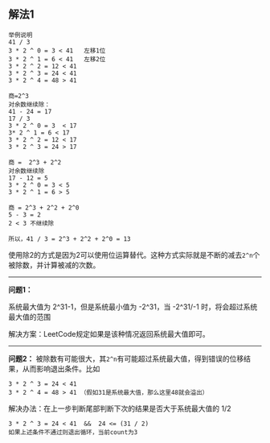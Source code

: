 ## 解法1

```
举例说明
41 / 3
3 * 2 ^ 0 = 3 < 41   左移1位
3 * 2 ^ 1 = 6 < 41   左移2位
3 * 2 ^ 2 = 12 < 41
3 * 2 ^ 3 = 24 < 41
3 * 2 ^ 4 = 48 > 41 

商=2^3
对余数继续除：
41 - 24 = 17
17 / 3 
3 * 2 ^ 0 = 3  < 17 
3* 2 ^ 1 = 6 < 17
3 * 2 ^ 2 = 12 < 17 
3 * 2 ^ 3 = 24 > 17 

商 =  2^3 + 2^2
对余数继续除
17 - 12 = 5 
3 * 2 ^ 0 = 3 < 5
3 * 2 ^ 1 = 6 > 5

商 = 2^3 + 2^2 + 2^0 
5 - 3 = 2
2 < 3 不继续除

所以，41 / 3 = 2^3 + 2^2 + 2^0 = 13
```

使用除2的方式是因为2可以使用位运算替代。这种方式实际就是不断的减去`2^n`个被除数，并计算被减的次数。

---

**问题1：**

系统最大值为 2^31-1，但是系统最小值为 -2^31，当 -2^31/-1 时，将会超过系统最大值的范围

解决方案：LeetCode规定如果是该种情况返回系统最大值即可。

---

**问题2：**
被除数有可能很大，其`2^n`有可能超过系统最大值，得到错误的位移结果，从而影响退出条件。比如
```
3 * 2 ^ 3 = 24 < 41 
3 * 2 ^ 4 = 48 > 41 （假如31是系统最大值，那么这里48就会溢出）
```

解决办法：在上一步判断尾部判断下次的结果是否大于系统最大值的 1/2
```
3 * 2 ^ 3 = 24 < 41  &&  24 <= (31 / 2)
如果上述条件不通过则退出循环，当前count为3
```
